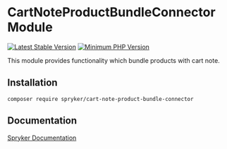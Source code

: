 # CartNoteProductBundleConnector Module
[![Latest Stable Version](https://poser.pugx.org/spryker/cart-note-product-bundle-connector/v/stable.svg)](https://packagist.org/packages/spryker/cart-note-product-bundle-connector)
[![Minimum PHP Version](https://img.shields.io/badge/php-%3E%3D%207.3-8892BF.svg)](https://php.net/)

This module provides functionality which bundle products with cart note.

## Installation

```
composer require spryker/cart-note-product-bundle-connector
```

## Documentation

[Spryker Documentation](https://academy.spryker.com/developing_with_spryker/module_guide/modules.html)
